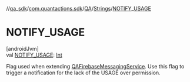 //[qa_sdk](../../../../index.md)/[com.quantactions.sdk](../../index.md)/[QA](../index.md)/[Strings](index.md)/[NOTIFY_USAGE](-n-o-t-i-f-y_-u-s-a-g-e.md)

# NOTIFY_USAGE

[androidJvm]\
val [NOTIFY_USAGE](-n-o-t-i-f-y_-u-s-a-g-e.md): [Int](https://kotlinlang.org/api/latest/jvm/stdlib/kotlin/-int/index.html)

Flag used when extending [QAFirebaseMessagingService](../../-q-a-firebase-messaging-service/index.md). Use this flag to trigger a notification for the lack of the USAGE over permission.
